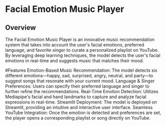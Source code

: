 # Facial Emotion Music Player

## Overview
The Facial Emotion Music Player is an innovative music recommendation system that takes into account the user's facial emotions, preferred language, and favorite singer to curate a personalized playlist on YouTube. By leveraging deep learning techniques, the model detects the user's facial emotions in real-time and suggests music that matches their mood.

#Features
Emotion-Based Music Recommendation: The model detects six different emotions—happy, sad, surprised, angry, neutral, and party—to suggest songs that resonate with your current mood.
Language & Singer Preferences: Users can specify their preferred language and singer to further refine the recommendations.
Real-Time Emotion Detection: Utilizes Mediapipe's facial and hand landmarks to capture and analyze facial expressions in real-time.
Streamlit Deployment: The model is deployed on Streamlit, providing an intuitive and interactive user interface.
Seamless YouTube Integration: Once the emotion is detected and preferences are set, the player opens a corresponding playlist or song directly on YouTube.
